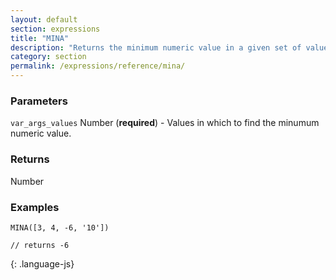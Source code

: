 ```yaml
---
layout: default
section: expressions
title: "MINA"
description: "Returns the minimum numeric value in a given set of values."
category: section
permalink: /expressions/reference/mina/
---
```


### Parameters

`var_args_values` Number (__required__) - Values in which to find the minumum numeric value.

### Returns

Number

### Examples

~~~
MINA([3, 4, -6, '10'])

// returns -6
~~~
{: .language-js}